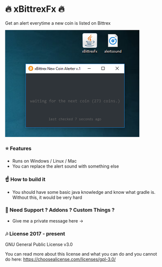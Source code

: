 # :fire: xBittrexFx :fire:

Get an alert everytime a new coin is listed on Bittrex

<img src="https://github.com/AndreiD/xBittrexFx/blob/master/screenshot.PNG?raw=true" alt="screenshot bittrex" />
 
### :star: Features
  - Runs on Windows / Linux / Mac
 - You can replace the alert sound with something else 

### :point_up: How to build it

- You should have some basic java knowledge and know what gradle is. Without 
this, it would be very hard
 
### :sparkling_heart: Need Support ? Addons ? Custom Things ?
- Give me a private message here ->


### :notes: License 2017 - present 
GNU General Public License v3.0

You can read more about this license and what you can do and you cannot
do here: https://choosealicense.com/licenses/gpl-3.0/

